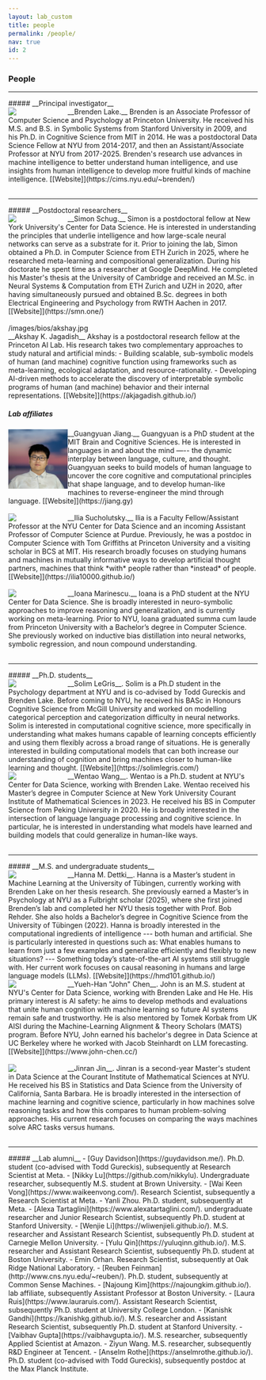 ```yaml
---
layout: lab_custom
title: people
permalink: /people/
nav: true
id: 2
---
```


<style type="text/css">
.bio {
  display: block;
  float: left;
  width: 120px;
}
p {
  margin-left: 140px;
}
</style>

### __People__

<hr class='invis'>
##### __Principal investigator__
<div><img class="bio" src="/images/bios/brenden-lake-cropped.png"></div>
__Brenden Lake.__ Brenden is an Associate Professor of Computer Science and Psychology at Princeton University. He received his M.S. and B.S. in Symbolic Systems from Stanford University in 2009, and his Ph.D. in Cognitive Science from MIT in 2014. He was a postdoctoral Data Science Fellow at NYU from 2014-2017, and then an Assistant/Associate Professor at NYU from 2017-2025. Brenden's research use advances in machine intelligence to better understand human intelligence, and use insights from human intelligence to develop more fruitful kinds of machine intelligence. [[Website]](https://cims.nyu.edu/~brenden/)
<br><br>

<hr class='invis'>
##### __Postdoctoral researchers__
<div><img class="bio" src="/images/bios/simon-schug.png"></div>
__Simon Schug.__ Simon is a postdoctoral fellow at New York University's Center for Data Science. He is interested in understanding the principles that underlie intelligence and how large-scale neural networks can serve as a substrate for it. Prior to joining the lab, Simon obtained a Ph.D. in Computer Science from ETH Zurich in 2025, where he researched meta-learning and compositional generalization. During his doctorate he spent time as a researcher at Google DeepMind. He completed his Master's thesis at the University of Cambridge and received an M.Sc. in Neural Systems & Computation from ETH Zurich and UZH in 2020, after having simultaneously pursued and obtained B.Sc. degrees in both Electrical Engineering and Psychology from RWTH Aachen in 2017. [[Website]](https://smn.one/)
<br><br>

<div><img class="bio" src="">/images/bios/akshay.jpg</div>
__Akshay K. Jagadish__ Akshay is a postdoctoral research fellow at the Princeton AI Lab. His research takes two complementary approaches to study natural and artificial minds:
- Building scalable, sub-symbolic models of human (and machine) cognitive function using frameworks such as meta-learning, ecological adaptation, and resource-rationality.
- Developing AI-driven methods to accelerate the discovery of interpretable symbolic programs of human (and machine) behavior and their internal representations. [[Website]](https://akjagadish.github.io/)

##### __Lab affiliates__
<div><img class="bio" src="/images/bios/guangyuan.jpeg"></div>
__Guangyuan Jiang.__ Guangyuan is a PhD student at the MIT Brain and Cognitive Sciences. He is interested in languages in and about the mind —-- the dynamic interplay between language, culture, and thought. Guangyuan seeks to build models of human language to uncover the core cognitive and computational principles that shape language, and to develop human-like machines to reverse-engineer the mind through language. [[Website]](https://jiang.gy)
<br><br>

<div><img class="bio" src="/images/bios/ilia-sucho.jpg"></div>
__Ilia Sucholutsky.__ Ilia is a Faculty Fellow/Assistant Professor at the NYU Center for Data Science and an incoming Assistant Professor of Computer Science at Purdue. Previously, he was a postdoc in Computer Science with Tom Griffiths at Princeton University and a visiting scholar in BCS at MIT.  His research broadly focuses on studying humans and machines in mutually informative ways to develop artificial thought partners, machines that think *with* people rather than *instead* of people. [[Website]](https://ilia10000.github.io/)
<br><br>

<div><img class="bio" src="/images/bios/ioana.jpg"></div>
__Ioana Marinescu.__ Ioana is a PhD student at the NYU Center for Data Science. She is broadly interested in neuro-symbolic approaches to improve reasoning and generalization, and is currently working on meta-learning. Prior to NYU, Ioana graduated summa cum laude from Princeton University with a Bachelor’s degree in Computer Science. She previously worked on inductive bias distillation into neural networks, symbolic regression, and noun compound understanding.
<br><br>

<hr class='invis'>
##### __Ph.D. students__
<div><img class="bio" src="/images/bios/solim-legris.jpg"></div>
__Solim LeGris__. Solim is a Ph.D student in the Psychology department at NYU and is co-advised by Todd Gureckis and Brenden Lake. Before coming to NYU, he received his BASc in Honours Cognitive Science from McGill University and worked on modelling categorical perception and categorization difficulty in neural networks. Solim is interested in computational cognitive science, more specifically in understanding what makes humans capable of learning concepts efficiently and using them flexibly across a broad range of situations. He is generally interested in building computational models that can both increase our understanding of cognition and bring machines closer to human-like learning and thought. [[Website]](https://solimlegris.com/)

<div><img class="bio" src="/images/bios/wentao-wang.jpg"></div>
__Wentao Wang__. Wentao is a Ph.D. student at NYU's Center for Data Science, working with Brenden Lake. Wentao received his Master’s degree in Computer Science at New York University Courant Institute of Mathematical Sciences in 2023. He received his BS in Computer Science from Peking University in 2020. He is broadly interested in the intersection of language language processing and cognitive science. In particular, he is interested in understanding what models have learned and building models that could generalize in human-like ways.
<br><br>

<hr class='invis'>
##### __M.S. and undergraduate students__
<div><img class="bio" src="/images/bios/hanna-dettki.jpg"></div>
__Hanna M. Dettki__. Hanna is a Master’s student in Machine Learning at the University of Tübingen, currently working with Brenden Lake on her thesis research. She previously earned a Master’s in Psychology at NYU as a Fulbright scholar (2025), where she first joined Brenden’s lab and completed her NYU thesis together with Prof. Bob Rehder. She also holds a Bachelor’s degree in Cognitive Science from the University of Tübingen (2022). Hanna is broadly interested in the computational ingredients of intelligence --- both human and artificial. She is particularly interested in questions such as: What enables humans to learn from just a few examples and generalize efficiently and flexibly to new situations? --- Something today’s state-of-the-art AI systems still struggle with. Her current work focuses on causal reasoning in humans and large language models (LLMs). [[Website]](https://hmd101.github.io/)
<!-- She is especially excited about using machine learning methods to deepen our understanding of human cognition, while drawing on insights from psychology to design more intelligent and reliable agentic AI systems --- capable of goal-directed behavior, flexible adaptation, and decision-making that better aligns with human expectations. [[Website]](https://hmd101.github.io/) -->

<div><img class="bio" src="/images/bios/john-chen-cropped.jpeg"></div>
__Yueh-Han "John" Chen__. John is an M.S. student at NYU's Center for Data Science, working with Brenden Lake and He He. His primary interest is AI safety: he aims to develop methods and evaluations that unite human cognition with machine learning so future AI systems remain safe and trustworthy. He is also mentored by Tomek Korbak from UK AISI during the Machine-Learning Alignment & Theory Scholars (MATS) program. Before NYU, John earned his bachelor's degree in Data Science at UC Berkeley where he worked with Jacob Steinhardt on LLM forecasting. [[Website]](https://www.john-chen.cc/)
<br><br>

<div><img class="bio" src="/images/bios/jinran-jin-cropped.jpeg"></div>
__Jinran Jin__. Jinran is a second-year Master's student in Data Science at the Courant Institute of Mathematical Sciences at NYU. He received his BS in Statistics and Data Science from the University of California, Santa Barbara. He is broadly interested in the intersection of machine learning and cognitive science, particularly in how machines solve reasoning tasks and how this compares to human problem-solving approaches. His current research focuses on comparing the ways machines solve ARC tasks versus humans.
<br><br>

<hr class='invis'>
##### __Lab alumni__ 
- [Guy Davidson](https://guydavidson.me/). Ph.D. student (co-advised with Todd Gureckis), subsequently at Research Scientist at Meta.
- [Nikky Lu](https://github.com/nikkylu). Undergraduate researcher, subsequently M.S. student at Brown University.
- [Wai Keen Vong](https://www.waikeenvong.com/). Research Scientist, subsequently a Research Scientist at Meta.
- Yanli Zhou. Ph.D. student, subsequently at Meta.
- [Alexa Tartaglini](https://www.alexatartaglini.com/). undergraduate researcher and Junior Research Scientist, subsequently Ph.D. student at Stanford University.
- [Wenjie Li](https://wliwenjieli.github.io/). M.S. researcher and Assistant Research Scientist, subsequently Ph.D. student at Carnegie Mellon University. 
- [Yulu Qin](https://yuluqinn.github.io/). M.S. researcher and Assistant Research Scientist, subsequently Ph.D. student at Boston University.
- Emin Orhan. Research Scientist, subsequently at Oak Ridge National Laboratory.
- [Reuben Feinman](http://www.cns.nyu.edu/~reuben/). Ph.D. student, subsequently at Common Sense Machines.
- [Najoung Kim](https://najoungkim.github.io/). lab affiliate, subsequently Assistant Professor at Boston University.
- [Laura Ruis](https://www.lauraruis.com/). Assistant Research Scientist, subsequently Ph.D. student at University College London.
- [Kanishk Gandhi](https://kanishkg.github.io/). M.S. researcher and Assistant Research Scientist, subsequently Ph.D. student at Stanford University.
- [Vaibhav Gupta](https://vaibhavgupta.io/). M.S. researcher, subsequently Applied Scientist at Amazon.
- Ziyun Wang. M.S. researcher, subsequently R&D Engineer at Tencent.
- [Anselm Rothe](https://anselmrothe.github.io/). Ph.D. student (co-advised with Todd Gureckis), subsequently postdoc at the Max Planck Institute.